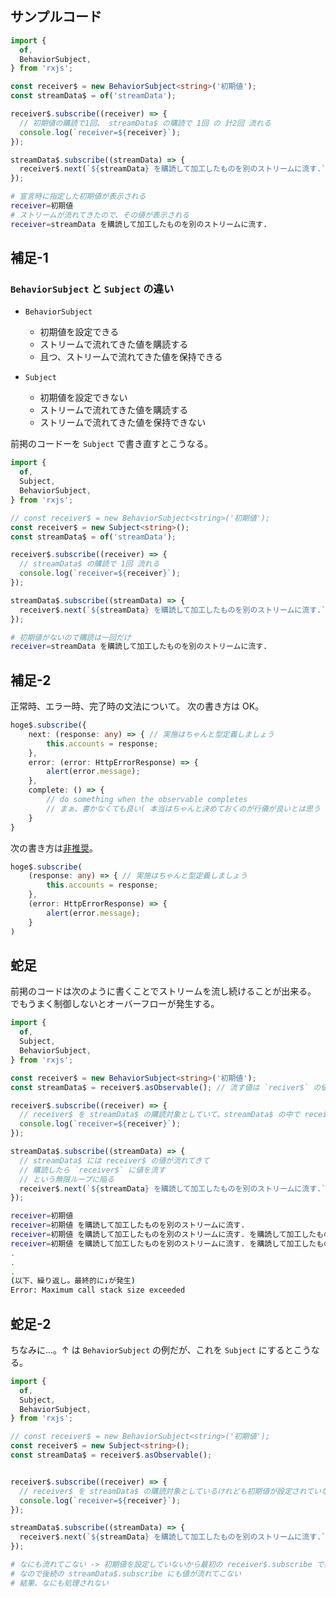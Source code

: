 ## サンプルコード

```typescript
import {
  of,
  BehaviorSubject,
} from 'rxjs';

const receiver$ = new BehaviorSubject<string>('初期値');
const streamData$ = of('streamData');

receiver$.subscribe((receiver) => {
  // 初期値の購読で1回、 streamData$ の購読で 1回 の 計2回 流れる
  console.log(`receiver=${receiver}`);
});

streamData$.subscribe((streamData) => {
  receiver$.next(`${streamData} を購読して加工したものを別のストリームに流す.`);
});
```

```bash
# 宣言時に指定した初期値が表示される
receiver=初期値
# ストリームが流れてきたので、その値が表示される
receiver=streamData を購読して加工したものを別のストリームに流す.
```

## 補足-1

### `BehaviorSubject` と `Subject` の違い

- `BehaviorSubject`
  
  - 初期値を設定できる
  - ストリームで流れてきた値を購読する
  - 且つ、ストリームで流れてきた値を保持できる

- `Subject`
  
  - 初期値を設定できない
  - ストリームで流れてきた値を購読する
  - ストリームで流れてきた値を保持できない

前掲のコードーを `Subject` で書き直すとこうなる。

```typescript
import {
  of,
  Subject,
  BehaviorSubject,
} from 'rxjs';

// const receiver$ = new BehaviorSubject<string>('初期値');
const receiver$ = new Subject<string>();
const streamData$ = of('streamData');

receiver$.subscribe((receiver) => {
  // streamData$ の購読で 1回 流れる
  console.log(`receiver=${receiver}`);
});

streamData$.subscribe((streamData) => {
  receiver$.next(`${streamData} を購読して加工したものを別のストリームに流す.`);
});
```

```bash
# 初期値がないので購読は一回だけ
receiver=streamData を購読して加工したものを別のストリームに流す.
```

## 補足-2

正常時、エラー時、完了時の文法について。
次の書き方は OK。

```typescript
hoge$.subscribe({
    next: (response: any) => { // 実施はちゃんと型定義しましょう
        this.accounts = response;
    },
    error: (error: HttpErrorResponse) => {
        alert(error.message);
    },
    complete: () => {
        // do something when the observable completes
        // まぁ、書かなくても良い( 本当はちゃんと決めておくのが行儀が良いとは思う )
    }
}
```

次の書き方は[非推奨](https://rxjs.dev/deprecations/subscribe-arguments#what-signature-is-affected)。

```typescript
hoge$.subscribe(
    (response: any) => { // 実施はちゃんと型定義しましょう
        this.accounts = response;
    },
    (error: HttpErrorResponse) => {
        alert(error.message);
    }
)
```

## 蛇足

前掲のコードは次のように書くことでストリームを流し続けることが出来る。
でもうまく制御しないとオーバーフローが発生する。

```typescript
import {
  of,
  Subject,
  BehaviorSubject,
} from 'rxjs';

const receiver$ = new BehaviorSubject<string>('初期値');
const streamData$ = receiver$.asObservable(); // 流す値は `reciver$` の値

receiver$.subscribe((receiver) => {
  // receiver$ を streamData$ の購読対象としていて、streamData$ の中で receiver$ にストリームを流してるので無限ループに...
  console.log(`receiver=${receiver}`);
});

streamData$.subscribe((streamData) => {
  // streamData$ には receiver$ の値が流れてきて
  // 購読したら `receiver$` に値を流す
  // という無限ループに陥る
  receiver$.next(`${streamData} を購読して加工したものを別のストリームに流す.`);
});
```

```bash
receiver=初期値
receiver=初期値 を購読して加工したものを別のストリームに流す.
receiver=初期値 を購読して加工したものを別のストリームに流す. を購読して加工したものを別のストリームに流す.
receiver=初期値 を購読して加工したものを別のストリームに流す. を購読して加工したものを別のストリームに流す. を購読して加工したものを別のストリームに流す.
.
.
.
(以下、繰り返し。最終的に↓が発生)
Error: Maximum call stack size exceeded
```

## 蛇足-2

ちなみに...。↑ は `BehaviorSubject` の例だが、これを `Subject` にするとこうなる。

```typescript
import {
  of,
  Subject,
  BehaviorSubject,
} from 'rxjs';

// const receiver$ = new BehaviorSubject<string>('初期値');
const receiver$ = new Subject<string>();
const streamData$ = receiver$.asObservable();


receiver$.subscribe((receiver) => {
  // receiver$ を streamData$ の購読対象としているけれども初期値が設定されていないので、そもそも streamData$ にストリームが流れないので 1回 も流れてこない
  console.log(`receiver=${receiver}`);
});

streamData$.subscribe((streamData) => {
  receiver$.next(`${streamData} を購読して加工したものを別のストリームに流す.`);
});
```

```bash
# なにも流れてこない -> 初期値を設定していないから最初の receiver$.subscribe で購読されない
# なので後続の streamData$.subscribe にも値が流れてこない
# 結果、なにも処理されない
```
